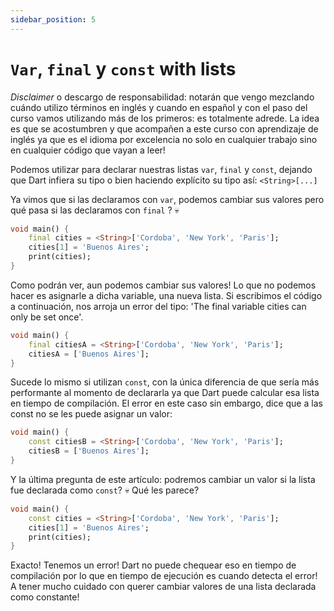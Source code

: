 ```yaml
---
sidebar_position: 5
---
```


# `Var`, `final` y `const` with lists

_Disclaimer_ o descargo de responsabilidad: notarán que vengo mezclando cuándo utilizo términos en inglés y cuando en español y con el paso del curso vamos utilizando más de los primeros: es totalmente adrede. La idea es que se acostumbren y que acompañen a este curso con aprendizaje de inglés ya que es el idioma por excelencia no solo en cualquier trabajo sino en cualquier código que vayan a leer!

Podemos utilizar para declarar nuestras listas `var`, `final` y `const`, dejando que Dart infiera su tipo o bien haciendo explícito su tipo así: `<String>[...]`

Ya vimos que si las declaramos con `var`, podemos cambiar sus valores pero qué pasa si las declaramos con `final` ? 💀

```dart
void main() {
    final cities = <String>['Cordoba', 'New York', 'Paris'];
    cities[1] = 'Buenos Aires';
    print(cities);
}
```

Como podrán ver, aun podemos cambiar sus valores! Lo que no podemos hacer es asignarle a dicha variable, una nueva lista. Si escribimos el código a continuación, nos arroja un error del tipo: 'The final variable cities can only be set once'.

```dart
void main() {
    final citiesA = <String>['Cordoba', 'New York', 'Paris'];
    citiesA = ['Buenos Aires'];
}
```

Sucede lo mismo si utilizan `const`, con la única diferencia de que sería más performante al momento de declararla ya que Dart puede calcular esa lista en tiempo de compilación.  El error en este caso sin embargo, dice que a las const no se les puede asignar un valor:

```dart
void main() {
    const citiesB = <String>['Cordoba', 'New York', 'Paris'];
    citiesB = ['Buenos Aires'];
}
```

Y la última pregunta de este artículo: podremos cambiar un valor si la lista fue declarada como `const`? 💀 Qué les parece?

```dart
void main() {
    const cities = <String>['Cordoba', 'New York', 'Paris'];
    cities[1] = 'Buenos Aires';
    print(cities);
}
```

Exacto! Tenemos un error! Dart no puede chequear eso en tiempo de compilación por lo que en tiempo de ejecución es cuando detecta el error! A tener mucho cuidado con querer cambiar valores de una lista declarada como constante!
